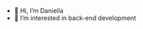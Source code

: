 - 👋 Hi, I’m Daniella
- 👀 I’m interested in back-end development
  


<!---
Alera9/Alera9 is a ✨ special ✨ repository because its `README.md` (this file) appears on your GitHub profile.
You can click the Preview link to take a look at your changes.
--->
